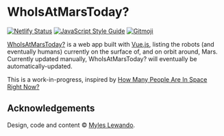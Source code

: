 # WhoIsAtMarsToday?

[![Netlify Status](https://img.shields.io/endpoint.svg?url=https%3A%2F%2Fdeveloper.oswaldlabs.com%2Fnetlify-status%2F9aaae4e2-60ca-421e-8047-d9ba24309549)](https://app.netlify.com/sites/whoisatmarstoday/deploys)
[![JavaScript Style Guide](https://img.shields.io/badge/code_style-standard-brightgreen.svg)](https://standardjs.com)
[![Gitmoji](https://img.shields.io/badge/gitmoji-%20😜%20😍-FFDD67.svg)](https://gitmoji.carloscuesta.me)

[WhoIsAtMarsToday?](https://whoisatmarstoday.netlify.com) is a web app built with [Vue.js](https://vuejs.org), listing the robots (and eventually humans) currently on the surface of, and on orbit around, Mars. Currently updated manually, WhoIsAtMarsToday? will eventually be automatically-updated.

This is a work-in-progress, inspired by [How Many People Are In Space Right Now?](https://www.howmanypeopleareinspacerightnow.com/)

## Acknowledgements
Design, code and content &copy; [Myles Lewando](https://myleslewando.com).